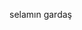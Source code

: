 selamın gardaş 

<!---
dev-efekaan/dev-efekaan is a ✨ special ✨ repository because its `README.md` (this file) appears on your GitHub profile.
You can click the Preview link to take a look at your changes.
--->
